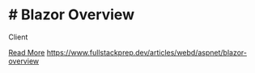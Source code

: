# # Blazor Overview

Client

[Read More](https://www.fullstackprep.dev/articles/webd/aspnet/blazor-overview) https://www.fullstackprep.dev/articles/webd/aspnet/blazor-overview